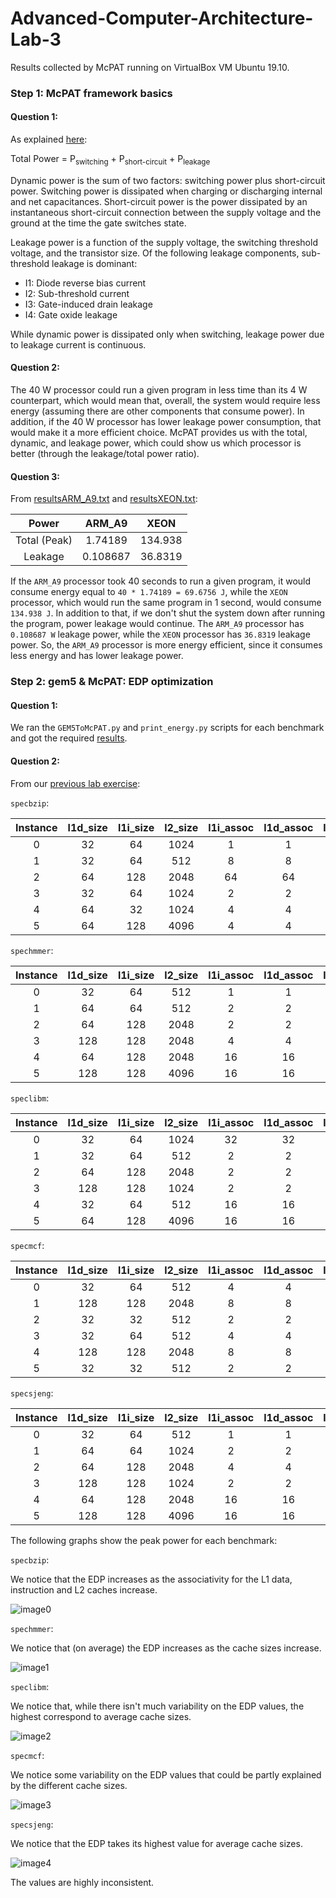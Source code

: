 # Advanced-Computer-Architecture-Lab-3

Results collected by McPAT running on VirtualBox VM Ubuntu 19.10.
 
 
### Step 1: McPAT framework basics

#### Question 1:

As explained [here](https://semiengineering.com/knowledge_centers/low-power/low-power-design/power-consumption/):


Total Power = P<sub>switching</sub> + P<sub>short-circuit</sub> + P<sub>leakage</sub>

Dynamic power is the sum of two factors: switching power plus short-circuit power. Switching power is dissipated when charging or discharging internal and net capacitances. Short-circuit power is the power dissipated by an instantaneous short-circuit connection between the supply voltage and the ground at the time the gate switches state.

Leakage power is a function of the supply voltage, the switching threshold voltage, and the transistor size. Of the following leakage components, sub-threshold leakage is dominant:
* I1: Diode reverse bias current
* I2: Sub-threshold current
* I3: Gate-induced drain leakage
* I4: Gate oxide leakage

While dynamic power is dissipated only when switching, leakage power due to leakage current is continuous.

#### Question 2:

The 40 W processor could run a given program in less time than its 4 W counterpart, which would mean that, overall, the system would require less energy (assuming there are other components that consume power). In addition, if the 40 W processor has lower leakage power consumption, that would make it a more efficient choice. McPAT provides us with the total, dynamic, and leakage power, which could show us which processor is better (through the leakage/total power ratio).

#### Question 3:

From [resultsARM_A9.txt](https://github.com/TheSolipsist/Advanced-Computer-Architecture-Lab-3/blob/main/resultsARM_A9.txt) and [resultsXEON.txt](https://github.com/TheSolipsist/Advanced-Computer-Architecture-Lab-3/blob/main/resultsXEON.txt):

| Power        | ARM_A9  |  XEON   |
| :----------: | :-----: | :-----: |
| Total (Peak) | 1.74189 | 134.938 |
| Leakage      | 0.108687| 36.8319 |

If the ```ARM_A9``` processor took 40 seconds to run a given program, it would consume energy equal to ```40 * 1.74189 = 69.6756 J```, while the ```XEON``` processor, which would run the same program in 1 second, would consume ```134.938 J```. In addition to that, if we don't shut the system down after running the program, power leakage would continue. The ```ARM_A9``` processor has ```0.108687 W``` leakage power, while the ```XEON``` processor has ```36.8319``` leakage power. So, the ```ARM_A9``` processor is more energy efficient, since it consumes less energy and has lower leakage power.

### Step 2: gem5 & McPAT: EDP optimization

#### Question 1:

We ran the ```GEM5ToMcPAT.py``` and ```print_energy.py``` scripts for each benchmark and got the required [results](https://github.com/TheSolipsist/Advanced-Computer-Architecture-Lab-3/tree/main/print_energy_results).

#### Question 2:

From our [previous lab exercise](https://github.com/TheSolipsist/Advanced-Computer-Architecture-Lab-2):

`specbzip`:

| Instance | l1d_size | l1i_size | l2_size | l1i_assoc | l1d_assoc | l2_assoc | cacheline_size |
| :------: | :------: | :------: | :-----: | :-------: | :-------: | :------: | :------------: |
|  			0 		 |  			32 		|  			64 		|  	1024  |  			1 		  |  			1 		  |  			2 		 |   	 		64 		    |
|  			1 		 |  			32 		|  			64 		|  	512 		|  			8 		  |  			8 		  |  			16 	 |   	 		64 		    |
|  			2 		 |  			64 		|  			128 	|  	2048  |  			64 		 |  			64 		 |  			64   |   	 		64 		    |
|  			3 		 |  			32 		|  			64 		|  	1024	 |  			2 		  |  			2 		  |  			8    |   	 		64 		    |
|  			4 		 |  			64 		|  			32 		|  	1024 	|  			4 		  |  			4 		  |  			16   |   	 		64 		    |
|  			5 		 |  			64 		|  			128  |  	4096 	|  			4 		  |  			4 		  |  			1    |  	  		64 		    |

`spechmmer`:

| Instance | l1d_size | l1i_size | l2_size | l1i_assoc | l1d_assoc | l2_assoc | cacheline_size |
| :------: | :------: | :------: | :-----: | :-------: | :-------: | :------: | :------------: |
|  			0 		 |  			32 		|  			64 		|   512   |  			1 		  |  			1 		  |  			2 		 |  			  64 		    |
|  			1 		 |  			64 	 |  			64 	 |  	512   |  			2 		  |  			2 		  |  			4    |  	  		64 		    |
|  			2 		 |  			64 		|  			128 	|  	2048  |  			2 		  |  			2 		  |  			8 	  |    			64 		    |
|  			3 		 |  			128 	|  			128  |  	2048  |  			4 		  |  			4 		  |  			8    |    			64 		    |
|  			4 		 |  			64 	 |  			128  |  	2048  |  			16 		 |  			16 	  |  			32   |    			64 		    |
|  			5 		 |  			128  |  			128 	|  	4096  |  			16 	  |  			16    |  			32   |    			64 	     |

`speclibm`:

| Instance | l1d_size | l1i_size | l2_size | l1i_assoc | l1d_assoc | l2_assoc | cacheline_size |
| :------: | :------: | :------: | :-----: | :-------: | :-------: | :------: | :------------: |
|  			0 		 |  			32 		|  			64 		|  	1024  |  			32 		 |  			32 		 |  			64 		|  			  64 		    |
|  			1 		 |  			32 	 |  			64 	 |  	512 		|  			2 		  |  			2 		  |  			8 		 |  		  	64 		    |
|  			2 		 |  			64   |  			128  |  	2048 	|  			2 		  |  			2 		  |  			8 		 |  	  		64 		    |
|  			3 		 |  			128  |  			128  |  	1024		|  			2 		  |  			2 		  |  			8 		 |  	   	64 		    |
|  			4 		 |  			32   |  			64 	 |  	512 		|  			16 		 |  			16 		 |  			32 		|  		  	64 		    |
|  			5 		 |  			64   |  			128  |  	4096 	|  			16 		 |  			16 		 |  			32 		|  		  	64 		    |

`specmcf`:

| Instance | l1d_size | l1i_size | l2_size | l1i_assoc | l1d_assoc | l2_assoc | cacheline_size |
| :------: | :------: | :------: | :-----: | :-------: | :-------: | :------: | :------------: |
|    0     |    32    |    64    |   512   |     4     |     4     |     8    |       64       |
|    1     |    128   |    128   |   2048  |     8     |     8     |     16   |       64       |
|    2     |    32    |    32    |   512   |     2     |     2     |     4    |       64       |
|    3     |    32    |    64    |   512   |     4     |     4     |     8    |       64       |
|    4     |    128   |    128   |   2048  |     8     |     8     |     16   |       64       |
|    5     |    32    |    32    |   512   |     2     |     2     |     4    |       64       |

`specsjeng`:

| Instance | l1d_size | l1i_size | l2_size | l1i_assoc | l1d_assoc | l2_assoc | cacheline_size |
| :------: | :------: | :------: | :-----: | :-------: | :-------: | :------: | :------------: |
|  			0 		 |  			32 	 |  		64 	  |   512   |  			1 		  |  			1 		  |  			2    |  			  64	      |
|  			1 		 |  			64   |  		64 	  |   1024  |  			2 		  |  			2 		  |  			8 		 |  			  64	      |
|  			2 		 |  			64   | 			128   | 	 2048  |  			4 		  |  			4 		  |  			16   |  			  64       |
|  			3 		 |  			128  | 			128   | 	 1024 	|  			2 		  |  			2 		  |  			8 	  |  			  64	      |
|  			4 		 |  			64 	 | 			128   | 	 2048 	|  			16 		 |  			16 		 |  			32   |  			  64	      |
|  			5 		 |  			128  |  		128  	| 	 4096 	|  			16 		 |  			16 		 |  			32 	 |  			  64 	     |

The following graphs show the peak power for each benchmark:

```specbzip```:

We notice that the EDP increases as the associativity for the L1 data, instruction and L2 caches increase.

![image0](graphs/pngs/specbzip.png)


```spechmmer```:

We notice that (on average) the EDP increases as the cache sizes increase.

![image1](graphs/pngs/spechmmer.png)


```speclibm```:

We notice that, while there isn't much variability on the EDP values, the highest correspond to average cache sizes.

![image2](graphs/pngs/speclibm.png)


```specmcf```:

We notice some variability on the EDP values that could be partly explained by the different cache sizes.

![image3](graphs/pngs/specmcf.png)


```specsjeng```:

We notice that the EDP takes its highest value for average cache sizes.

![image4](graphs/pngs/specsjeng.png)


The values are highly inconsistent.



